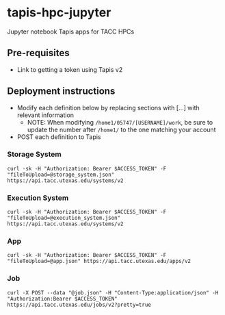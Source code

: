 # tapis-hpc-jupyter
Jupyter notebook Tapis apps for TACC HPCs

## Pre-requisites
- Link to getting a token using Tapis v2

## Deployment instructions
- Modify each definition below by replacing sections with [...] with relevant information
    - NOTE: When modifying `/home1/05747/[USERNAME]/work`, be sure to update the number after `/home1/` to the one matching your account
- POST each definition to Tapis

### Storage System
```curl -sk -H "Authorization: Bearer $ACCESS_TOKEN" -F "fileToUpload=@storage_system.json" https://api.tacc.utexas.edu/systems/v2```

### Execution System
```curl -sk -H "Authorization: Bearer $ACCESS_TOKEN" -F "fileToUpload=@execution_system.json" https://api.tacc.utexas.edu/systems/v2```

### App
```curl -sk -H "Authorization: Bearer $ACCESS_TOKEN" -F "fileToUpload=@app.json" https://api.tacc.utexas.edu/apps/v2```

### Job
```curl -X POST --data "@job.json" -H "Content-Type:application/json" -H "Authorization:Bearer $ACCESS_TOKEN" https://api.tacc.utexas.edu/jobs/v2?pretty=true```
